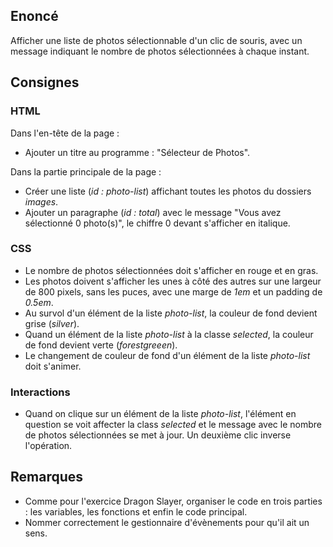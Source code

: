 ## Enoncé

Afficher une liste de photos sélectionnable d'un clic de souris, avec un message indiquant le nombre de photos sélectionnées à chaque instant.

## Consignes

### HTML

Dans l'en-tête de la page :

- Ajouter un titre au programme : "Sélecteur de Photos".

Dans la partie principale de la page :

- Créer une liste (_id : photo-list_) affichant toutes les photos du dossiers _images_.
- Ajouter un paragraphe (_id : total_) avec le message "Vous avez sélectionné 0 photo(s)", le chiffre 0 devant s'afficher en italique.

### CSS

- Le nombre de photos sélectionnées doit s'afficher en rouge et en gras.
- Les photos doivent s'afficher les unes à côté des autres sur une largeur de 800 pixels, sans les puces, avec une marge de _1em_ et un padding de _0.5em_.
- Au survol d'un élément de la liste _photo-list_, la couleur de fond devient grise (_silver_).
- Quand un élément de la liste _photo-list_ à la classe _selected_, la couleur de fond devient verte (_forestgreeen_).
- Le changement de couleur de fond d'un élément de la liste _photo-list_ doit s'animer.

### Interactions

- Quand on clique sur un élément de la liste _photo-list_, l'élément en question se voit affecter la class _selected_ et le message avec le nombre de photos sélectionnées se met à jour. Un deuxième clic inverse l'opération.

## Remarques

- Comme pour l'exercice Dragon Slayer, organiser le code en trois parties : les variables, les fonctions et enfin le code principal.
- Nommer correctement le gestionnaire d'évènements pour qu'il ait un sens.
